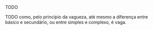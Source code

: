 TODO

TODO como, pelo princípio da vagueza, até mesmo a diferença entre básico e secundário, ou entre simples e complexo, é vaga.